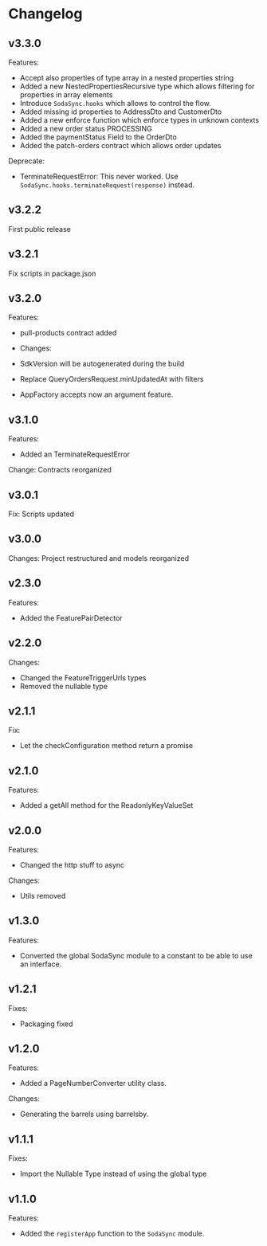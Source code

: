 # Changelog

## v3.3.0
Features:
- Accept also properties of type array in a nested properties string
- Added a new NestedPropertiesRecursive type which allows filtering for properties in array elements
- Introduce `SodaSync.hooks` which allows to control the flow.
- Added missing id properties to AddressDto and CustomerDto
- Added a new enforce function which enforce types in unknown contexts
- Added a new order status PROCESSING 
- Added the paymentStatus Field to the OrderDto 
- Added the patch-orders contract which allows order updates

Deprecate:
- TerminateRequestError: This never worked. Use `SodaSync.hooks.terminateRequest(response)` instead.

## v3.2.2
First public release

## v3.2.1
Fix scripts in package.json

## v3.2.0

Features:
- pull-products contract added

- Changes:
- SdkVersion will be autogenerated during the build
- Replace QueryOrdersRequest.minUpdatedAt with filters
- AppFactory accepts now an argument feature.

## v3.1.0
Features:
- Added an TerminateRequestError

Change:
Contracts reorganized

## v3.0.1
Fix:
Scripts updated

## v3.0.0
Changes:
Project restructured and models reorganized

## v2.3.0
Features:
- Added the FeaturePairDetector

## v2.2.0
Changes:
- Changed the FeatureTriggerUrls types
- Removed the nullable type

## v2.1.1
Fix:
- Let the checkConfiguration method return a promise

## v2.1.0
Features:
- Added a getAll method for the ReadonlyKeyValueSet

## v2.0.0
Features:
- Changed the http stuff to async

Changes:
- Utils removed

## v1.3.0
Features:
- Converted the global SodaSync module to a constant to be able to use an interface.

## v1.2.1
Fixes:
- Packaging fixed

## v1.2.0
Features:
- Added a PageNumberConverter utility class.

Changes:
- Generating the barrels using barrelsby.

## v1.1.1
Fixes:
- Import the Nullable Type instead of using the global type

## v1.1.0
Features:
- Added the `registerApp` function to the `SodaSync` module.
